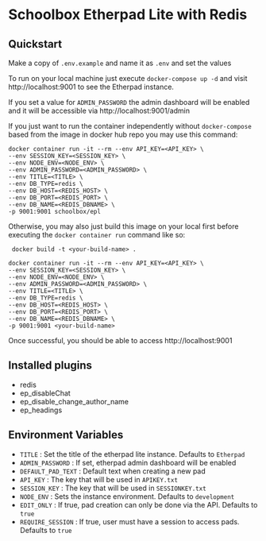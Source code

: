 # Schoolbox Etherpad Lite with Redis

## Quickstart

Make a copy of `.env.example` and name it as `.env` and set the values

To run on your local machine just execute `docker-compose up -d` and visit http://localhost:9001 to see the Etherpad instance.

If you set a value for `ADMIN_PASSWORD` the admin dashboard will be enabled and it will be accessible via http://localhost:9001/admin

If you just want to run the container independently without `docker-compose` based from the image in docker hub repo you may use this command:

```
docker container run -it --rm --env API_KEY=<API_KEY> \
--env SESSION_KEY=<SESSION_KEY> \
--env NODE_ENV=<NODE_ENV> \
--env ADMIN_PASSWORD=<ADMIN_PASSWORD> \
--env TITLE=<TITLE> \
--env DB_TYPE=redis \
--env DB_HOST=<REDIS_HOST> \
--env DB_PORT=<REDIS_PORT> \
--env DB_NAME=<REDIS_DBNAME> \
-p 9001:9001 schoolbox/epl
```

Otherwise, you may also just build this image on your local first before executing the `docker container run` command like so:

```
 docker build -t <your-build-name> .
```

```
docker container run -it --rm --env API_KEY=<API_KEY> \
--env SESSION_KEY=<SESSION_KEY> \
--env NODE_ENV=<NODE_ENV> \
--env ADMIN_PASSWORD=<ADMIN_PASSWORD> \
--env TITLE=<TITLE> \
--env DB_TYPE=redis \
--env DB_HOST=<REDIS_HOST> \
--env DB_PORT=<REDIS_PORT> \
--env DB_NAME=<REDIS_DBNAME> \
-p 9001:9001 <your-build-name>
```

Once successful, you should be able to access http://localhost:9001

## Installed plugins

- redis
- ep_disableChat
- ep_disable_change_author_name
- ep_headings

## Environment Variables

- `TITLE` : Set the title of the etherpad lite instance. Defaults to `Etherpad`
- `ADMIN_PASSWORD` : If set, etherpad admin dashboard will be enabled
- `DEFAULT_PAD_TEXT` : Default text when creating a new pad
- `API_KEY` : The key that will be used in `APIKEY.txt`
- `SESSION_KEY` : The key that will be used in `SESSIONKEY.txt`
- `NODE_ENV` : Sets the instance environment. Defaults to `development`
- `EDIT_ONLY` : If true, pad creation can only be done via the API. Defaults to `true`
- `REQUIRE_SESSION` : If true, user must have a session to access pads. Defaults to `true`
